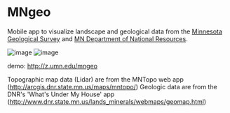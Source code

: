 # MNgeo
Mobile app to visualize landscape and geological data from the [Minnesota Geological Survey](http://www.mngs.umn.edu/) and [MN Department of National Resources](http://www.dnr.state.mn.us/index.html).

![image](https://cloud.githubusercontent.com/assets/14908734/26281430/981411ec-3dbb-11e7-91fc-ff41a07244cd.png) 
![image](https://cloud.githubusercontent.com/assets/14908734/26281434/bede27ea-3dbb-11e7-84fe-208cddf27f8b.png)

demo: http://z.umn.edu/mngeo

Topographic map data (Lidar) are from the MNTopo web app (http://arcgis.dnr.state.mn.us/maps/mntopo/)
Geologic data are from the DNR's 'What's Under My House' app (http://www.dnr.state.mn.us/lands_minerals/webmaps/geomap.html)
